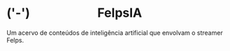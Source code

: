 # ('-')ㅤㅤㅤㅤㅤㅤFelpsIA
Um acervo de conteúdos de inteligência artificial que envolvam o streamer Felps.

